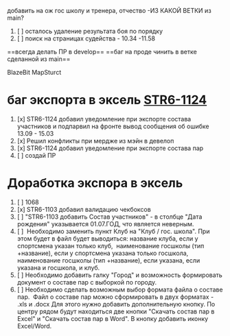 добавить на ож гос школу и тренера, отчество -ИЗ КАКОЙ ВЕТКИ из main?

1. [ ] осталось удаление результата боя по порядку 
2. [ ] поиск на страницах судейства - 10.34 -11.58

==всегда делать ПР в develop==
==баг на проде чинить в ветке сделанной из main== 

BlazeBit MapSturct

# баг экспорта в эксель [STR6-1124](https://ru.yougile.com/team/1117dcf1f032/#STR6-1124)  

1. [x] STR6-1124 добавил уведомление при экспорте состава участников и подпарвил на фронте вывод сообщения об ошибке 13.09 - 15.03
2. [x] Решил конфликты при мердже из мэйн в девелоп
3. [x]  STR6-1124 добавил уведомление при экспорте состава пар 
4. [ ] создай ПР



# Доработка экспора в эксель 
1. [ ] 1068
2. [x] STR6-1103 добавил валидацию чекбоксов
3. [ ] "STR6-1103 добавить Состав участников" - в столбце "Дата рождения" указывается 01.07.ГОД, что является неверным.
4. [ ]  Необходимо заменить пункт Клуб на "Клуб / гос. школа".  При этом будет в файл будет выводиться:  название клуба, если у спортсмена указан только клуб,   наименование госшколы (тип +название), если у спортсмена указана только госшкола,   наименование госшколы (тип +название), если указана, если указана и госшкола, и клуб.
5. [ ] Необходимо добавить галку "Город" и возможность формировать документ о составе пар с выборкой по городу. 
6. [ ] Необходимо сделать возможным выбор формата файла о составе пар.   Файл о составе пар можно сформировать в двух форматах - .xls и .docx  Для этого нужно добавить дополнительную кнопку. По центру рядом будут находиться две кнопки "Скачать состав пар в Excel" и "Скачать состав пар в Word". В кнопку добавить иконку Excel/Word.







